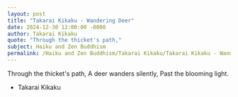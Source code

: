 ```yaml
---
layout: post
title: "Takarai Kikaku - Wandering Deer"
date: 2024-12-30 12:00:00 -0000
author: Takarai Kikaku
quote: "Through the thicket's path,"
subject: Haiku and Zen Buddhism
permalink: /Haiku and Zen Buddhism/Takarai Kikaku/Takarai Kikaku - Wandering Deer
---
```


Through the thicket's path,
A deer wanders silently,
Past the blooming light.


- Takarai Kikaku
